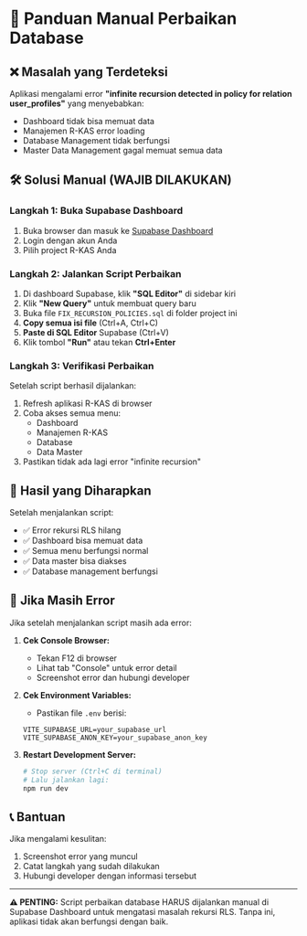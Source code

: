 # 🔧 Panduan Manual Perbaikan Database

## ❌ Masalah yang Terdeteksi
Aplikasi mengalami error **"infinite recursion detected in policy for relation user_profiles"** yang menyebabkan:
- Dashboard tidak bisa memuat data
- Manajemen R-KAS error loading
- Database Management tidak berfungsi
- Master Data Management gagal memuat semua data

## 🛠️ Solusi Manual (WAJIB DILAKUKAN)

### Langkah 1: Buka Supabase Dashboard
1. Buka browser dan masuk ke [Supabase Dashboard](https://supabase.com/dashboard)
2. Login dengan akun Anda
3. Pilih project R-KAS Anda

### Langkah 2: Jalankan Script Perbaikan
1. Di dashboard Supabase, klik **"SQL Editor"** di sidebar kiri
2. Klik **"New Query"** untuk membuat query baru
3. Buka file `FIX_RECURSION_POLICIES.sql` di folder project ini
4. **Copy semua isi file** (Ctrl+A, Ctrl+C)
5. **Paste di SQL Editor** Supabase (Ctrl+V)
6. Klik tombol **"Run"** atau tekan **Ctrl+Enter**

### Langkah 3: Verifikasi Perbaikan
Setelah script berhasil dijalankan:
1. Refresh aplikasi R-KAS di browser
2. Coba akses semua menu:
   - Dashboard
   - Manajemen R-KAS
   - Database
   - Data Master
3. Pastikan tidak ada lagi error "infinite recursion"

## 🎯 Hasil yang Diharapkan
Setelah menjalankan script:
- ✅ Error rekursi RLS hilang
- ✅ Dashboard bisa memuat data
- ✅ Semua menu berfungsi normal
- ✅ Data master bisa diakses
- ✅ Database management berfungsi

## 🚨 Jika Masih Error
Jika setelah menjalankan script masih ada error:

1. **Cek Console Browser:**
   - Tekan F12 di browser
   - Lihat tab "Console" untuk error detail
   - Screenshot error dan hubungi developer

2. **Cek Environment Variables:**
   - Pastikan file `.env` berisi:
   ```
   VITE_SUPABASE_URL=your_supabase_url
   VITE_SUPABASE_ANON_KEY=your_supabase_anon_key
   ```

3. **Restart Development Server:**
   ```bash
   # Stop server (Ctrl+C di terminal)
   # Lalu jalankan lagi:
   npm run dev
   ```

## 📞 Bantuan
Jika mengalami kesulitan:
1. Screenshot error yang muncul
2. Catat langkah yang sudah dilakukan
3. Hubungi developer dengan informasi tersebut

---

**⚠️ PENTING:** Script perbaikan database HARUS dijalankan manual di Supabase Dashboard untuk mengatasi masalah rekursi RLS. Tanpa ini, aplikasi tidak akan berfungsi dengan baik.